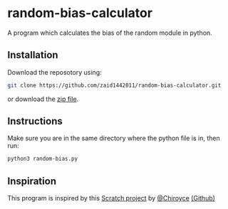 # random-bias-calculator
A program which calculates the bias of the random module in python.
## Installation
Download the reposotory using:
```sh
git clone https://github.com/zaid1442011/random-bias-calculator.git
```
or download the [zip file](https://github.com/zaid1442011/random-bias-calculator/archive/refs/heads/main.zip).
## Instructions
Make sure you are in the same directory where the python file is in, then run:
```sh
python3 random-bias.py
```
## Inspiration
This program is inspired by this [Scratch project](https://scratch.mit.edu/projects/541722488/) by [@Chiroyce](https://scratch.mit.edu/users/Chiroyce) [(Github)](https://github.com/Chiroyce1)
